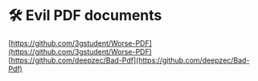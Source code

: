# 🛠️ Evil PDF documents

[https://github.com/3gstudent/Worse-PDF](https://github.com/3gstudent/Worse-PDF) [https://github.com/deepzec/Bad-Pdf](https://github.com/deepzec/Bad-Pdf)

